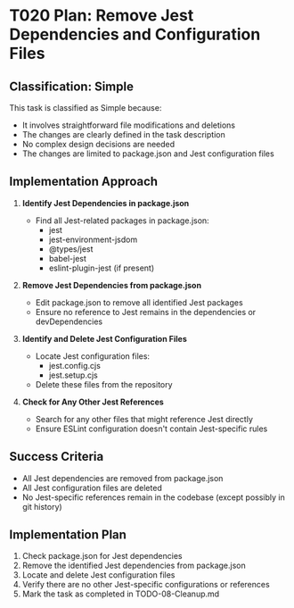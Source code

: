 # T020 Plan: Remove Jest Dependencies and Configuration Files

## Classification: Simple

This task is classified as Simple because:

- It involves straightforward file modifications and deletions
- The changes are clearly defined in the task description
- No complex design decisions are needed
- The changes are limited to package.json and Jest configuration files

## Implementation Approach

1. **Identify Jest Dependencies in package.json**

   - Find all Jest-related packages in package.json:
     - jest
     - jest-environment-jsdom
     - @types/jest
     - babel-jest
     - eslint-plugin-jest (if present)

2. **Remove Jest Dependencies from package.json**

   - Edit package.json to remove all identified Jest packages
   - Ensure no reference to Jest remains in the dependencies or devDependencies

3. **Identify and Delete Jest Configuration Files**

   - Locate Jest configuration files:
     - jest.config.cjs
     - jest.setup.cjs
   - Delete these files from the repository

4. **Check for Any Other Jest References**
   - Search for any other files that might reference Jest directly
   - Ensure ESLint configuration doesn't contain Jest-specific rules

## Success Criteria

- All Jest dependencies are removed from package.json
- All Jest configuration files are deleted
- No Jest-specific references remain in the codebase (except possibly in git history)

## Implementation Plan

1. Check package.json for Jest dependencies
2. Remove the identified Jest dependencies from package.json
3. Locate and delete Jest configuration files
4. Verify there are no other Jest-specific configurations or references
5. Mark the task as completed in TODO-08-Cleanup.md
